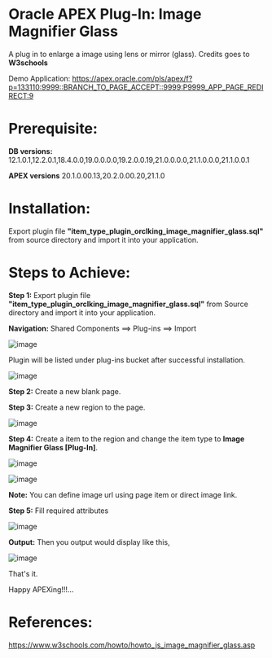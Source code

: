 # Oracle APEX Plug-In: Image Magnifier Glass

A plug in to enlarge a image using lens or mirror (glass). Credits goes to **W3schools**

Demo Application: https://apex.oracle.com/pls/apex/f?p=133110:9999::BRANCH_TO_PAGE_ACCEPT::9999:P9999_APP_PAGE_REDIRECT:9

# Prerequisite:

**DB versions:**	12.1.0.1,12.2.0.1,18.4.0.0,19.0.0.0.0,19.2.0.0.19,21.0.0.0.0,21.1.0.0.0,21.1.0.0.1

**APEX versions**	20.1.0.00.13,20.2.0.00.20,21.1.0

# Installation:

Export plugin file **"item_type_plugin_orclking_image_magnifier_glass.sql"** from source directory and import it into your application.

# Steps to Achieve:

**Step 1:** Export plugin file **"item_type_plugin_orclking_image_magnifier_glass.sql"** from Source directory and import it into your application.

**Navigation:** Shared Components ==> Plug-ins ==> Import

![image](https://user-images.githubusercontent.com/85283603/121812264-46bf0e00-cc78-11eb-842e-3e1c5671d978.png)

Plugin will be listed under plug-ins bucket after successful installation.

![image](https://user-images.githubusercontent.com/85283603/124646134-53b0d500-dea5-11eb-8141-e17bb1f72d15.png)

**Step 2:** Create a new blank page.

**Step 3:** Create a new region to the page.

![image](https://user-images.githubusercontent.com/85283603/124645148-2152a800-dea4-11eb-95e4-0ba25f233c27.png)

**Step 4:** Create a item to the region and change the item type to **Image Magnifier Glass [Plug-In]**.

![image](https://user-images.githubusercontent.com/85283603/124645435-7b536d80-dea4-11eb-92b9-62784b6a384c.png)

![image](https://user-images.githubusercontent.com/85283603/124645469-84443f00-dea4-11eb-91f9-b8e54d867250.png)

**Note:** You can define image url using page item or direct image link.
 
 **Step 5:** Fill required attributes
 
![image](https://user-images.githubusercontent.com/85283603/124645805-edc44d80-dea4-11eb-88ea-df45c32fcba4.png)
 
 **Output:** Then you output would display like this,
 
 ![image](https://user-images.githubusercontent.com/85283603/124646025-311ebc00-dea5-11eb-8343-a7aef7981f51.png)
  
That's it.

Happy APEXing!!!...

# References:

https://www.w3schools.com/howto/howto_js_image_magnifier_glass.asp
